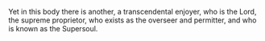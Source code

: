 Yet in this body there is another, a transcendental enjoyer, who is the Lord, the supreme proprietor, who exists as the overseer and permitter, and who is known as the Supersoul.